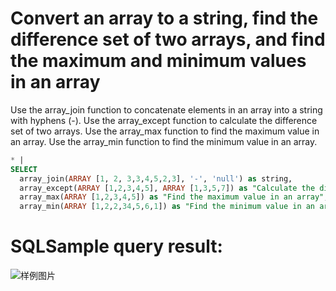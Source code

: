 # Convert an array to a string, find the difference set of two arrays, and find the maximum and minimum values in an array

Use the array_join function to concatenate elements in an array into a string with hyphens (-). Use the array_except function to calculate the difference set of two arrays. Use the array_max function to find the maximum value in an array. Use the array_min function to find the minimum value in an array.

```SQL
* |
SELECT
  array_join(ARRAY [1, 2, 3,3,4,5,2,3], '-', 'null') as string,
  array_except(ARRAY [1,2,3,4,5], ARRAY [1,3,5,7]) as "Calculate the difference set of two arrays",
  array_max(ARRAY [1,2,3,4,5]) as "Find the maximum value in an array",
  array_min(ARRAY [1,2,2,34,5,6,1]) as "Find the minimum value in an array"
```

# SQLSample query result:

![样例图片](https://img.alicdn.com/tfs/TB1AptRQXY7gK0jSZKzXXaikpXa-620-295.png)
